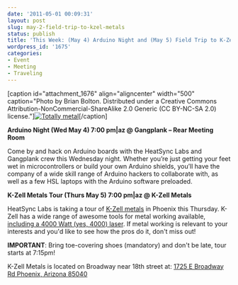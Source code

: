 ```yaml
---
date: '2011-05-01 00:09:31'
layout: post
slug: may-2-field-trip-to-kzel-metals
status: publish
title: 'This Week: (May 4) Arduino Night and (May 5) Field Trip to K-Zell Metals!'
wordpress_id: '1675'
categories:
- Event
- Meeting
- Traveling
---
```


[caption id="attachment_1676" align="aligncenter" width="500" caption="Photo by Brian Bolton.  Distributed under a Creative Commons Attribution-NonCommercial-ShareAlike 2.0 Generic (CC BY-NC-SA 2.0) license."][![Totally metal](http://www.heatsynclabs.org/wp-content/uploads/2011/04/187066525_c0acda5408.jpg)](http://www.flickr.com/photos/sovanyiop4/187066525/)[/caption]

**Arduino Night (Wed May 4) 7:00 pm|az @ Gangplank – Rear Meeting Room**

Come by and hack on Arduino boards with the HeatSync Labs and Gangplank crew this Wednesday night. Whether you’re just getting your feet wet in microcontrollers or build your own Arduino shields, you’ll have the company of a wide skill range of Arduino hackers to collaborate with, as well as a few HSL laptops with the Arduino software preloaded.

**K-Zell Metals Tour (Thurs May 5) 7:00 pm|az @ K-Zell Metals**

HeatSync Labs is taking a tour of [K-Zell metals](http://www.kzell.com/) in Phoenix this Thursday.  K-Zell has a wide range of awesome tools for metal working available, [including a 4000 Watt (yes, 4000) laser](http://www.kzell.com/capabilities.php#laser).  If metal working is relevant to your interests and you'd like to see how the pros do it, don't miss out!

**IMPORTANT**: Bring toe-covering shoes (mandatory) and don't be late, tour starts at 7:15pm!

K-Zell Metals is located on Broadway near 18th street at:
[ 1725 E Broadway Rd
Phoenix, Arizona 85040](http://maps.google.com/maps?f=q&source=s_q&hl=en&geocode=&q=1725+E+Broadway+Rd,+Phoenix,+Maricopa,+Arizona+85040&aq=&sll=37.0625,-95.677068&sspn=36.315864,66.005859&ie=UTF8&hq=&hnear=1725+E+Broadway+Rd,+Phoenix,+Maricopa,+Arizona+85040&ll=33.406864,-112.044137&spn=0.003306,0.004029&t=h&z=18)
